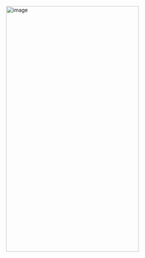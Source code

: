<img width="358" height="664" alt="image" src="https://github.com/user-attachments/assets/fc8c064e-c6ef-4d60-997e-1ae52df344ae" />
